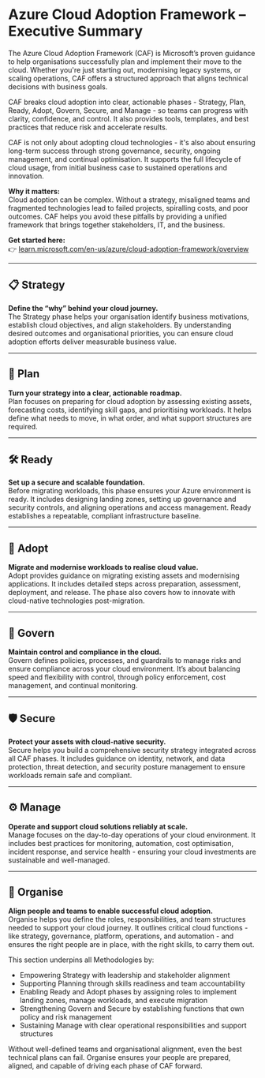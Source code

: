 # Azure Cloud Adoption Framework – Executive Summary

The Azure Cloud Adoption Framework (CAF) is Microsoft’s proven guidance to help organisations successfully plan and implement their move to the cloud. Whether you're just starting out, modernising legacy systems, or scaling operations, CAF offers a structured approach that aligns technical decisions with business goals.

CAF breaks cloud adoption into clear, actionable phases - Strategy, Plan, Ready, Adopt, Govern, Secure, and Manage - so teams can progress with clarity, confidence, and control. It also provides tools, templates, and best practices that reduce risk and accelerate results.

CAF is not only about adopting cloud technologies - it's also about ensuring long-term success through strong governance, security, ongoing management, and continual optimisation. It supports the full lifecycle of cloud usage, from initial business case to sustained operations and innovation.

**Why it matters:**  
Cloud adoption can be complex. Without a strategy, misaligned teams and fragmented technologies lead to failed projects, spiralling costs, and poor outcomes. CAF helps you avoid these pitfalls by providing a unified framework that brings together stakeholders, IT, and the business.

**Get started here:**  
👉 [learn.microsoft.com/en-us/azure/cloud-adoption-framework/overview](https://learn.microsoft.com/en-us/azure/cloud-adoption-framework/overview)

---

## 📋 Strategy

**Define the “why” behind your cloud journey.**  
The Strategy phase helps your organisation identify business motivations, establish cloud objectives, and align stakeholders. By understanding desired outcomes and organisational priorities, you can ensure cloud adoption efforts deliver measurable business value.

---

## 📅 Plan

**Turn your strategy into a clear, actionable roadmap.**  
Plan focuses on preparing for cloud adoption by assessing existing assets, forecasting costs, identifying skill gaps, and prioritising workloads. It helps define what needs to move, in what order, and what support structures are required.

---

## 🛠️ Ready

**Set up a secure and scalable foundation.**  
Before migrating workloads, this phase ensures your Azure environment is ready. It includes designing landing zones, setting up governance and security controls, and aligning operations and access management. Ready establishes a repeatable, compliant infrastructure baseline.

---

## 🚀 Adopt

**Migrate and modernise workloads to realise cloud value.**  
Adopt provides guidance on migrating existing assets and modernising applications. It includes detailed steps across preparation, assessment, deployment, and release. The phase also covers how to innovate with cloud-native technologies post-migration.

---

## 🔐 Govern

**Maintain control and compliance in the cloud.**  
Govern defines policies, processes, and guardrails to manage risks and ensure compliance across your cloud environment. It’s about balancing speed and flexibility with control, through policy enforcement, cost management, and continual monitoring.

---

## 🛡️ Secure

**Protect your assets with cloud-native security.**  
Secure helps you build a comprehensive security strategy integrated across all CAF phases. It includes guidance on identity, network, and data protection, threat detection, and security posture management to ensure workloads remain safe and compliant.

---

## ⚙️ Manage

**Operate and support cloud solutions reliably at scale.**  
Manage focuses on the day-to-day operations of your cloud environment. It includes best practices for monitoring, automation, cost optimisation, incident response, and service health - ensuring your cloud investments are sustainable and well-managed.

---

## 🧭 Organise

**Align people and teams to enable successful cloud adoption.**  
Organise helps you define the roles, responsibilities, and team structures needed to support your cloud journey. It outlines critical cloud functions - like strategy, governance, platform, operations, and automation - and ensures the right people are in place, with the right skills, to carry them out.

This section underpins all Methodologies by:

- Empowering Strategy with leadership and stakeholder alignment  
- Supporting Planning through skills readiness and team accountability  
- Enabling Ready and Adopt phases by assigning roles to implement landing zones, manage workloads, and execute migration  
- Strengthening Govern and Secure by establishing functions that own policy and risk management  
- Sustaining Manage with clear operational responsibilities and support structures  

Without well-defined teams and organisational alignment, even the best technical plans can fail. Organise ensures your people are prepared, aligned, and capable of driving each phase of CAF forward.
